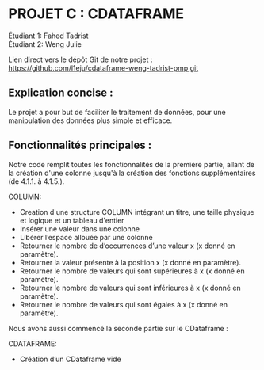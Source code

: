 # PROJET C : CDATAFRAME

Étudiant 1: Fahed Tadrist  
Étudiant 2: Weng Julie

Lien direct vers le dépôt Git de notre projet :  
https://github.com/l1eju/cdataframe-weng-tadrist-pmp.git

## Explication concise :
Le projet a pour but de faciliter le traitement de données, pour une manipulation des données plus simple et efficace.

## Fonctionnalités principales :

Notre code remplit toutes les fonctionnalités de la première partie, allant de la création d'une colonne jusqu'à la création des fonctions supplémentaires (de 4.1.1. à 4.1.5.).

COLUMN:
- Creation d'une structure COLUMN intégrant un titre, une taille physique et logique et un tableau d'entier
- Insérer une valeur dans une colonne
- Libérer l’espace allouée par une colonne
- Retourner le nombre de d’occurrences d’une valeur x (x donné en paramètre).
- Retourner la valeur présente à la position x (x donné en paramètre).
- Retourner le nombre de valeurs qui sont supérieures à x (x donné en paramètre).
- Retourner le nombre de valeurs qui sont inférieures à x (x donné en paramètre).
- Retourner le nombre de valeurs qui sont égales à x (x donné en paramètre).


Nous avons aussi commencé la seconde partie sur le CDataframe :

CDATAFRAME: 
- Création d’un CDataframe vide
